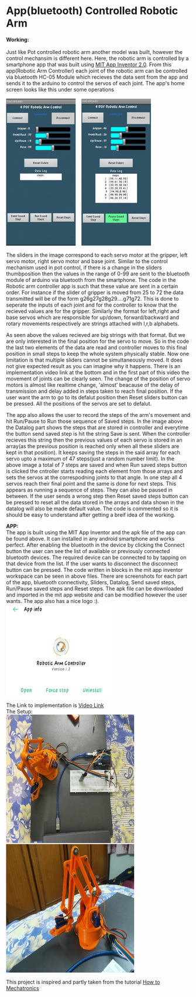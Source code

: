 # App(bluetooth) Controlled Robotic Arm 
<b>Working: </b><br><br>
Just like Pot controlled robotic arm another model was built, however the control mechansim is different here. Here, the robotic arm is controlled by a smartphone app that was built using <a href="https://appinventor.mit.edu/">MIT App Inventor 2.0</a>. From this app(Robotic Arm Controller) each joint of the robotic arm can be controlled via bluetooth HC-05 Module which recieves the data sent from the app and sends it to the arduino to control the servos of each joint. The app's home screen looks like this under some operations <br><br>
<img src="https://github.com/Ruthvik-1411/Robotic_Arm_Projects/blob/main/Bluetooth_Control/rap_bc%20ss03e.jpg?raw=true" height=400 width=190> &nbsp;&nbsp;
<img src="https://github.com/Ruthvik-1411/Robotic_Arm_Projects/blob/main/Bluetooth_Control/rap_bc%20ss01e.jpg?raw=true" height=400 width=190><br>
<p>The sliders in the image correspond to each servo motor at the gripper, left servo motor, right servo motor and base joint. Similar to the control mechanism used in pot control, if there is a change in the sliders thumbposition then the values in the range of 0-99 are sent to the bluetooth module of arduino via bluetooth from the smartphone.
The code in the Robotic arm controller app is such that these value are sent in a certain order. For instance if the slider of gripper is moved from 25 to 72 the data transmitted will be of the form g26g27g28g29....g71g72. This is done to seperate the inputs of each joint and for the controller to know that the recieved values are for the gripper. Similarly the format for left,right and base servos which are responsible for up/down, forward/backward and rotary movements respectively are strings attached with l,r,b alphabets.</p>
<p>As seen above the values recieved are big strings with that format. But we are only interested in the final position for the servo to move. So in the code the last two elements of the data are read and controller moves to this final position in small steps to keep the whole system physically stable. Now one limitation is that multiple sliders cannot be simultaneously moved. It does not give expected result as you can imagine why it happens. There is an implementation video link at the bottom and in the first part of this video the movement of joints can be clearly seen. The change of the position of servo motors is almost like realtime change, 'almost' beacause of the delay of transmission and delay added in steps taken to reach final position. If the user want the arm to go to its defalut position then Reset sliders button can be pressed. All the positions of the servos are set to defalut.</p>
<p>The app also allows the user to record the steps of the arm's movement and hit Run/Pause to Run those sequence of Saved steps. In the image above the Datalog part shows the steps that are stored in controller and everytime the button send saved step is hit the string Save is sent. When the controller recieves this string then the previous values of each servo is stored in an array(as the previous position is reached only when all these sliders are kept in that position). It keeps saving the steps in the said array for each servo upto a maximum of 47 steps(just a random number limit). In the above image a total of 7 steps are saved and when Run saved steps button is clicked the cntroller starts reading each element from those arrays and sets the servos at the correspodning joints to that angle. In one step all 4 servos reach their final point and the same is done for next steps. This appears as running a sequence of steps. They can also be paused in between. If the user sends a wrong step then Reset saved steps button can be pressed to reset all the data stored in the arrays and data shown in the datalog will also be made default value. The code is commented so it is should be easy to understand after getting a breif idea of the working. </p>
<b>APP:</b><br>
The app is built using the MIT App Inventor and the apk file of the app can be found above. It can installed in any android smartphone and works perfect. After enabling the bluetooth in the device by clicking the Connect button the user can see the list of available or previously connected bluetooth devices. The required device can be connected to by tapping on that device from the list. If the user wants to disconnect the disconnect button can be pressed. The code written in blocks in the mit app inventor workspace can be seen in above files. There are screenshots for each part of the app, bluetooth connectivity, Sliders, Datalog, Send saved steps, Run/Pause saved steps and Reset steps. The apk file can be downloaded and imported in the mit app website and can be modified however the user wants. The app also has a nice logo :).<br>
<img src="https://github.com/Ruthvik-1411/Robotic_Arm_Projects/blob/main/Bluetooth_Control/rap_bc%20appe.jpg?raw=true" height=250 width=300><br>
<p>The Link to implementation is <a href="https://drive.google.com/file/d/1Q-p1XTr-33rzzEimCddUQ0EdNb2TqR98/view?usp=sharing">Video Link</a><br>
The Setup:<br>
<img src="https://github.com/Ruthvik-1411/Robotic_Arm_Projects/blob/main/Bluetooth_Control/rap_bc%20setup1e.jpg?raw=true" height=350 width=350> &nbsp;&nbsp;<img src="https://github.com/Ruthvik-1411/Robotic_Arm_Projects/blob/main/Bluetooth_Control/rap_bc%20setup2e.jpg?raw=true" height=350 width=350></p>
<p>This project is inspired and partly taken from the tutorial <a href="https://howtomechatronics.com/tutorials/arduino/diy-arduino-robot-arm-with-smartphone-control/">How to Mechatronics</a></p>
